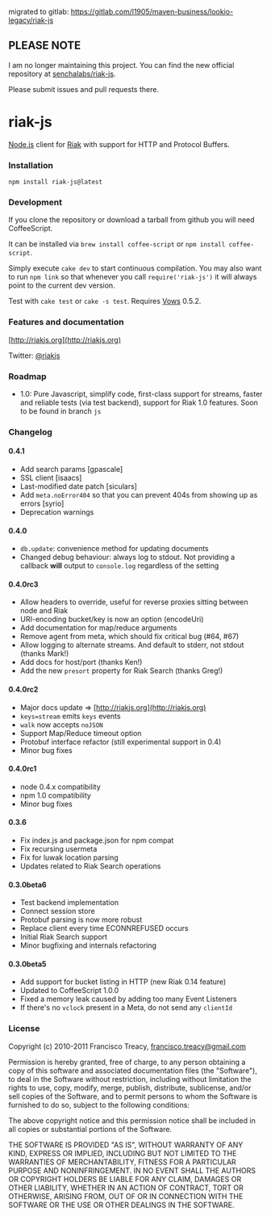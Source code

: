 migrated to gitlab: https://gitlab.com/l1905/maven-business/lookio-legacy/riak-js

## PLEASE NOTE

I am no longer maintaining this project. You can find the new official repository at [senchalabs/riak-js](https://github.com/senchalabs/riak-js).

Please submit issues and pull requests there.

# riak-js

[Node.js](http://nodejs.org/) client for [Riak](http://riak.basho.com) with support for HTTP and Protocol Buffers.

### Installation

    npm install riak-js@latest

### Development

If you clone the repository or download a tarball from github you will need CoffeeScript.

It can be installed via `brew install coffee-script` or `npm install coffee-script`.

Simply execute `cake dev` to start continuous compilation. You may also want to run `npm link` so that whenever you call `require('riak-js')` it will always point to the current dev version.

Test with `cake test` or `cake -s test`. Requires [Vows](http://vowsjs.org) 0.5.2.

### Features and documentation

[http://riakjs.org](http://riakjs.org)

Twitter: [@riakjs](http://twitter.com/riakjs)

### Roadmap

 - 1.0: Pure Javascript, simplify code, first-class support for streams, faster and reliable tests (via test backend), support for Riak 1.0 features. Soon to be found in branch `js`

### Changelog

#### 0.4.1

 - Add search params [gpascale]
 - SSL client [isaacs]
 - Last-modified date patch [siculars]
 - Add `meta.noError404` so that you can prevent 404s from showing up as errors [syrio]
 - Deprecation warnings

#### 0.4.0

 - `db.update`: convenience method for updating documents
 - Changed debug behaviour: always log to stdout. Not providing a callback **will** output to `console.log` regardless of the setting

#### 0.4.0rc3

 - Allow headers to override, useful for reverse proxies sitting between node and Riak
 - URI-encoding bucket/key is now an option (encodeUri)
 - Add documentation for map/reduce arguments
 - Remove agent from meta, which should fix critical bug (#64, #67)
 - Allow logging to alternate streams. And default to stderr, not stdout (thanks Mark!)
 - Add docs for host/port (thanks Ken!)
 - Add the new `presort` property for Riak Search (thanks Greg!)

#### 0.4.0rc2

 - Major docs update => [http://riakjs.org](http://riakjs.org)
 - `keys=stream` emits `keys` events
 - `walk` now accepts `noJSON`
 - Support Map/Reduce timeout option
 - Protobuf interface refactor (still experimental support in 0.4)
 - Minor bug fixes

#### 0.4.0rc1

 - node 0.4.x compatibility
 - npm 1.0 compatibility
 - Minor bug fixes

#### 0.3.6

 - Fix index.js and package.json for npm compat
 - Fix recursing usermeta
 - Fix for luwak location parsing
 - Updates related to Riak Search operations

#### 0.3.0beta6

 - Test backend implementation
 - Connect session store
 - Protobuf parsing is now more robust
 - Replace client every time ECONNREFUSED occurs
 - Initial Riak Search support
 - Minor bugfixing and internals refactoring

#### 0.3.0beta5

 - Add support for bucket listing in HTTP (new Riak 0.14 feature)
 - Updated to CoffeeScript 1.0.0
 - Fixed a memory leak caused by adding too many Event Listeners
 - If there's no `vclock` present in a Meta, do not send any `clientId`
 
### License

Copyright (c) 2010-2011 Francisco Treacy, <francisco.treacy@gmail.com>

Permission is hereby granted, free of charge, to any person obtaining
a copy of this software and associated documentation files (the
"Software"), to deal in the Software without restriction, including
without limitation the rights to use, copy, modify, merge, publish,
distribute, sublicense, and/or sell copies of the Software, and to
permit persons to whom the Software is furnished to do so, subject to
the following conditions:

The above copyright notice and this permission notice shall be
included in all copies or substantial portions of the Software.

THE SOFTWARE IS PROVIDED "AS IS", WITHOUT WARRANTY OF ANY KIND,
EXPRESS OR IMPLIED, INCLUDING BUT NOT LIMITED TO THE WARRANTIES OF
MERCHANTABILITY, FITNESS FOR A PARTICULAR PURPOSE AND
NONINFRINGEMENT. IN NO EVENT SHALL THE AUTHORS OR COPYRIGHT HOLDERS BE
LIABLE FOR ANY CLAIM, DAMAGES OR OTHER LIABILITY, WHETHER IN AN ACTION
OF CONTRACT, TORT OR OTHERWISE, ARISING FROM, OUT OF OR IN CONNECTION
WITH THE SOFTWARE OR THE USE OR OTHER DEALINGS IN THE SOFTWARE.
